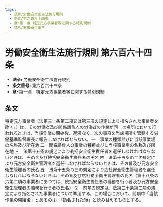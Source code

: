 ```yaml
---
tags:
  - 法令/労働安全衛生法施行規則
  - 条文/第六百六十四条
  - 章/第一章_特定元方事業者等に関する特別規制
  - 体系/労働安全衛生
---
```

# 労働安全衛生法施行規則 第六百六十四条

- **法令:** 労働安全衛生法施行規則
- **条文番号:** 第六百六十四条
- **章:** 第一章　特定元方事業者等に関する特別規制

## 条文
特定元方事業者（法第三十条第二項又は第三項の規定により指名された事業者を除く。）は、その労働者及び関係請負人の労働者の作業が同一の場所において行われるときは、当該作業の開始後、遅滞なく、次の事項を当該場所を管轄する労働基準監督署長に報告しなければならない。
一　事業の種類並びに当該事業場の名称及び所在地
二　関係請負人の事業の種類並びに当該事業場の名称及び所在地
三　法第十五条の規定により統括安全衛生責任者を選任しなければならないときは、その旨及び統括安全衛生責任者の氏名
四　法第十五条の二の規定により元方安全衛生管理者を選任しなければならないときは、その旨及び元方安全衛生管理者の氏名
五　法第十五条の三の規定により店社安全衛生管理者を選任しなければならないときは、その旨及び店社安全衛生管理者の氏名（第十八条の六第二項の事業者にあつては、統括安全衛生責任者の職務を行う者及び元方安全衛生管理者の職務を行う者の氏名）
２　前項の規定は、法第三十条第二項の規定により指名された事業者について準用する。この場合において、前項中「当該作業の開始後」とあるのは、「指名された後」と読み替えるものとする。

